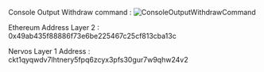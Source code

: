 Console Output Withdraw command :
![ConsoleOutputWithdrawCommand](https://user-images.githubusercontent.com/29740766/131254199-616c61ee-d3be-49ba-90c7-7db78528a60e.png)


Ethereum Address Layer 2 :
0x49ab435f88886f73e6be225467c25cf813cba13c


Nervos Layer 1 Address : 
ckt1qyqwdv7lhtnery5fpq6zcyx3pfs30gur7w9qhw24v2


